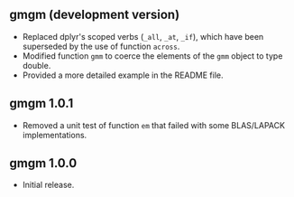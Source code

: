## gmgm (development version)

* Replaced dplyr's scoped verbs (`_all`, `_at`, `_if`), which have been superseded by the use of function `across`.
* Modified function `gmm` to coerce the elements of the `gmm` object to type double.
* Provided a more detailed example in the README file.

## gmgm 1.0.1

* Removed a unit test of function `em` that failed with some BLAS/LAPACK implementations.

## gmgm 1.0.0

* Initial release.
